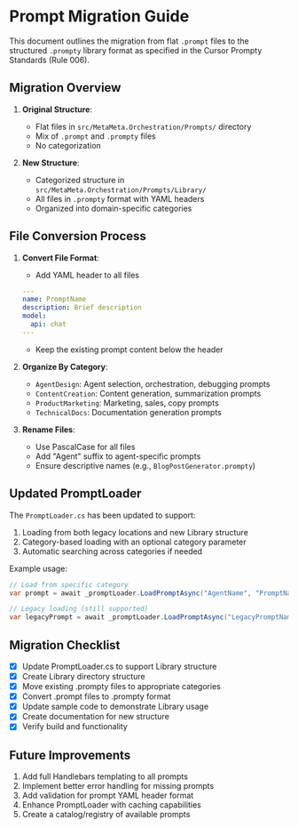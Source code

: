 # Prompt Migration Guide

This document outlines the migration from flat `.prompt` files to the structured `.prompty` library format as specified in the Cursor Prompty Standards (Rule 006).

## Migration Overview

1. **Original Structure**:
   - Flat files in `src/MetaMeta.Orchestration/Prompts/` directory
   - Mix of `.prompt` and `.prompty` files
   - No categorization

2. **New Structure**:
   - Categorized structure in `src/MetaMeta.Orchestration/Prompts/Library/`
   - All files in `.prompty` format with YAML headers
   - Organized into domain-specific categories

## File Conversion Process

1. **Convert File Format**:
   - Add YAML header to all files
   ```yaml
   ---
   name: PromptName
   description: Brief description
   model:
     api: chat
   ---
   ```
   - Keep the existing prompt content below the header

2. **Organize By Category**:
   - `AgentDesign`: Agent selection, orchestration, debugging prompts
   - `ContentCreation`: Content generation, summarization prompts
   - `ProductMarketing`: Marketing, sales, copy prompts
   - `TechnicalDocs`: Documentation generation prompts

3. **Rename Files**:
   - Use PascalCase for all files
   - Add "Agent" suffix to agent-specific prompts
   - Ensure descriptive names (e.g., `BlogPostGenerator.prompty`)

## Updated PromptLoader

The `PromptLoader.cs` has been updated to support:
1. Loading from both legacy locations and new Library structure
2. Category-based loading with an optional category parameter
3. Automatic searching across categories if needed

Example usage:
```csharp
// Load from specific category
var prompt = await _promptLoader.LoadPromptAsync("AgentName", "PromptName", "Category");

// Legacy loading (still supported)
var legacyPrompt = await _promptLoader.LoadPromptAsync("LegacyPromptName");
```

## Migration Checklist

- [x] Update PromptLoader.cs to support Library structure
- [x] Create Library directory structure
- [x] Move existing .prompty files to appropriate categories
- [x] Convert .prompt files to .prompty format
- [x] Update sample code to demonstrate Library usage
- [x] Create documentation for new structure
- [x] Verify build and functionality

## Future Improvements

1. Add full Handlebars templating to all prompts
2. Implement better error handling for missing prompts
3. Add validation for prompt YAML header format
4. Enhance PromptLoader with caching capabilities
5. Create a catalog/registry of available prompts 